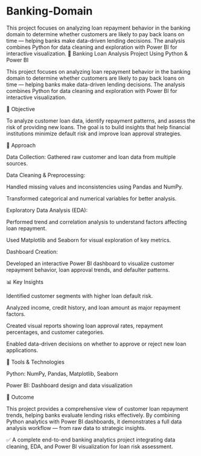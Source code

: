 # Banking-Domain
This project focuses on analyzing loan repayment behavior in the banking domain to determine whether customers are likely to pay back loans on time — helping banks make data-driven lending decisions. The analysis combines Python for data cleaning and exploration with Power BI for interactive visualization.
🏦 Banking Loan Analysis Project Using Python & Power BI

This project focuses on analyzing loan repayment behavior in the banking domain to determine whether customers are likely to pay back loans on time — helping banks make data-driven lending decisions. The analysis combines Python for data cleaning and exploration with Power BI for interactive visualization.

🎯 Objective

To analyze customer loan data, identify repayment patterns, and assess the risk of providing new loans. The goal is to build insights that help financial institutions minimize default risk and improve loan approval strategies.

🧠 Approach

Data Collection: Gathered raw customer and loan data from multiple sources.

Data Cleaning & Preprocessing:

Handled missing values and inconsistencies using Pandas and NumPy.

Transformed categorical and numerical variables for better analysis.

Exploratory Data Analysis (EDA):

Performed trend and correlation analysis to understand factors affecting loan repayment.

Used Matplotlib and Seaborn for visual exploration of key metrics.

Dashboard Creation:

Developed an interactive Power BI dashboard to visualize customer repayment behavior, loan approval trends, and defaulter patterns.

📊 Key Insights

Identified customer segments with higher loan default risk.

Analyzed income, credit history, and loan amount as major repayment factors.

Created visual reports showing loan approval rates, repayment percentages, and customer categories.

Enabled data-driven decisions on whether to approve or reject new loan applications.

🧰 Tools & Technologies

Python: NumPy, Pandas, Matplotlib, Seaborn

Power BI: Dashboard design and data visualization

🚀 Outcome

This project provides a comprehensive view of customer loan repayment trends, helping banks evaluate lending risks effectively. By combining Python analytics with Power BI dashboards, it demonstrates a full data analysis workflow — from raw data to strategic insights.

✅ A complete end-to-end banking analytics project integrating data cleaning, EDA, and Power BI visualization for loan risk assessment.
